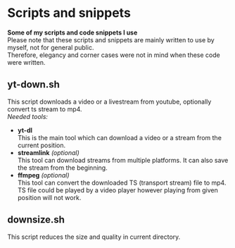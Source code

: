 # Scripts and snippets
**Some of my scripts and code snippets I use**  
Please note that these scripts and snippets are mainly written to use by myself, not for general public.  
Therefore, elegancy and corner cases were not in mind when these code were written.

## yt-down.sh
This script downloads a video or a livestream from youtube, optionally convert ts stream to mp4.  
_Needed tools:_
  - **yt-dl**  
  This is the main tool which can download a video or a stream from the current position.
  - **streamlink** _(optional)_  
  This tool can download streams from multiple platforms. It can also save the stream from the beginning.
  - **ffmpeg** _(optional)_  
  This tool can convert the downloaded TS (transport stream) file to mp4. TS file could be played by a video player however playing from given position will not work.

## downsize.sh
This script reduces the size and quality in current directory.
